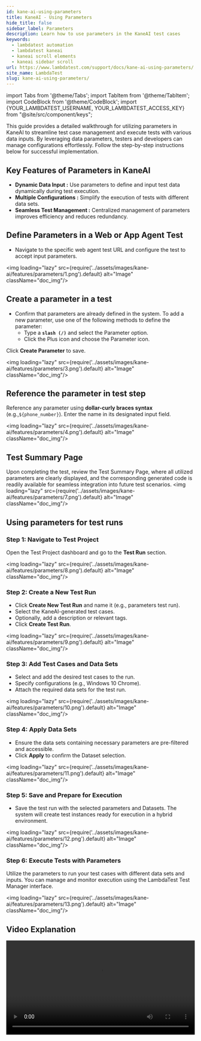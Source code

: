 ```yaml
---
id: kane-ai-using-parameters
title: KaneAI - Using Parameters
hide_title: false
sidebar_label: Parameters
description: Learn how to use parameters in the KaneAI test cases
keywords:
  - lambdatest automation
  - lambdatest kaneai
  - kaneai scroll elements
  - kaneai sidebar scroll
url: https://www.lambdatest.com/support/docs/kane-ai-using-parameters/
site_name: LambdaTest
slug: kane-ai-using-parameters/
---
```


import Tabs from '@theme/Tabs';
import TabItem from '@theme/TabItem';
import CodeBlock from '@theme/CodeBlock';
import {YOUR_LAMBDATEST_USERNAME, YOUR_LAMBDATEST_ACCESS_KEY} from "@site/src/component/keys";

<script type="application/ld+json"
      dangerouslySetInnerHTML={{ __html: JSON.stringify({
       "@context": "https://schema.org",
        "@type": "BreadcrumbList",
        "itemListElement": [{
          "@type": "ListItem",
          "position": 1,
          "name": "Home",
          "item": "https://www.lambdatest.com"
        },{
          "@type": "ListItem",
          "position": 2,
          "name": "Support",
          "item": "https://www.lambdatest.com/support/docs/"
        },{
          "@type": "ListItem",
          "position": 3,
          "name": "KaneAI Parameters",
          "item": "https://www.lambdatest.com/support/docs/kane-ai-using-parameters/"
        }]
      })
    }}
></script>
This guide provides a detailed walkthrough for utilizing parameters in KaneAI to streamline test case management and execute tests with various data inputs. By leveraging data parameters, testers and developers can manage configurations effortlessly. Follow the step-by-step instructions below for successful implementation.

## Key Features of Parameters in KaneAI
- **Dynamic Data Input :** Use parameters to define and input test data dynamically during test execution.
- **Multiple Configurations :** Simplify the execution of tests with different data sets.
- **Seamless Test Management :** Centralized management of parameters improves efficiency and reduces redundancy.

## Define Parameters in a Web or App Agent Test
- Navigate to the specific web agent test URL and configure the test to accept input parameters.

<img loading="lazy" src={require('../assets/images/kane-ai/features/parameters/1.png').default} alt="Image" className="doc_img"/>

## Create a parameter in a test
- Confirm that parameters are already defined in the system. To add a new parameter, use one of the following methods to define the parameter:
  - Type a **`slash (/)`** and select the Parameter option.
  - Click the Plus icon and choose the Parameter icon.

Click **Create Parameter** to save.

<img loading="lazy" src={require('../assets/images/kane-ai/features/parameters/3.png').default} alt="Image" className="doc_img"/>

## Reference the parameter in test step
Reference any parameter using **dollar-curly braces syntax** (e.g.,`${phone_number}`). Enter the name in its designated input field.

<img loading="lazy" src={require('../assets/images/kane-ai/features/parameters/4.png').default} alt="Image" className="doc_img"/>

## Test Summary Page
Upon completing the test, review the Test Summary Page, where all utilized parameters are clearly displayed, and the corresponding generated code is readily available for seamless integration into future test scenarios.
<img loading="lazy" src={require('../assets/images/kane-ai/features/parameters/7.png').default} alt="Image" className="doc_img"/>

## Using parameters for test runs

### Step 1: Navigate to Test Project
Open the Test Project dashboard and go to the **Test Run** section.

<img loading="lazy" src={require('../assets/images/kane-ai/features/parameters/8.png').default} alt="Image" className="doc_img"/>

### Step 2: Create a New Test Run
- Click **Create New Test Run** and name it (e.g., parameters test run).
- Select the KaneAI-generated test cases.
- Optionally, add a description or relevant tags.
- Click **Create Test Run**.

<img loading="lazy" src={require('../assets/images/kane-ai/features/parameters/9.png').default} alt="Image" className="doc_img"/>

### Step 3: Add Test Cases and Data Sets
- Select and add the desired test cases to the run.
- Specify configurations (e.g., Windows 10 Chrome).
- Attach the required data sets for the test run.

<img loading="lazy" src={require('../assets/images/kane-ai/features/parameters/10.png').default} alt="Image" className="doc_img"/>

### Step 4: Apply Data Sets
- Ensure the data sets containing necessary parameters are pre-filtered and accessible.
- Click **Apply** to confirm the Dataset selection.

<img loading="lazy" src={require('../assets/images/kane-ai/features/parameters/11.png').default} alt="Image" className="doc_img"/>

### Step 5: Save and Prepare for Execution
- Save the test run with the selected parameters and Datasets. The system will create test instances ready for execution in a hybrid environment.

<img loading="lazy" src={require('../assets/images/kane-ai/features/parameters/12.png').default} alt="Image" className="doc_img"/>

### Step 6: Execute Tests with Parameters
Utilize the parameters to run your test cases with different data sets and inputs. You can manage and monitor execution using the LambdaTest Test Manager interface.

<img loading="lazy" src={require('../assets/images/kane-ai/features/parameters/13.png').default} alt="Image" className="doc_img"/>

## Video Explanation
<video class="right-side" width="100%" controls id="vid">
<source src= {require('../assets/images/kane-ai/features/parameters/output.mp4').default} type="video/mp4" />
</video>
